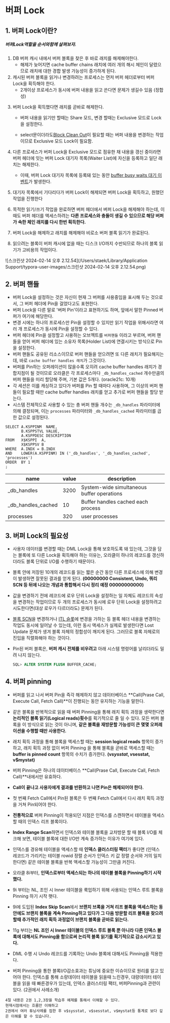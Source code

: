 # 버퍼 Lock





## 1. 버퍼 Lock이란?



##### 버퍼Lock역할을 순서와함께 살펴보자.

1) DB 버퍼 캐시 내에서 버퍼 블록을 찾은 후 바로 래치를 해제해야한다.
   - 해제가 늦어지면 cache buffer chains 래치에 여러 개의 해시 체인이 달렸으므로 래치에 대한 경합 발생 가능성이 증가하게 된다.
2) 캐시된 버퍼 블록을 읽거나 변경하려는 프로세스는 먼저 버퍼 헤더로부터 버퍼 Lock을 획득해야 한다.
   - 2개이상 프로세스가 동시에 버퍼 내용을 읽고 쓴다면 문제가 생길수 있음 (정합성)

3. 버퍼 Lock을 획득했다면 래치를 곧바로 해제한다.

   - 버퍼 내용을 읽기만 할때는 Share 모드, 변경 할때는 Exclusive 모드로 Lock을 설정한다.

   - select문이더라도[Block Clean Out](./08-Block-CleanOut.md)이 필요할 때는 버퍼 내용을 변경하는 작업이므로 Exclusive 모드 Lock이 필요함.

4. 다른 프로세스가 버퍼 Lock을 Exclusive 모드로 점유한 채 내용을 갱신 중이라면 버퍼 헤더에 잇는 버퍼 Lock 대기자 목록(Waiter List)에 자신을 등록하고 일단 래치는 해제한다. 
   - 이때, 버퍼 Lock 대기자 목록에 등록돼 있는 동안 [buffer busy waits 대기 이벤트](./대기이벤트.md)가 발생한다.

5. 대기자 목록에서 기다리다가 버퍼 Lock이 해제되면 버퍼 Lock을 획득하고, 원했던 작업을 진행한다
6. 목적한 읽기/쓰기 작업을 완료하면 버퍼 헤더에서 버퍼 Lock을 해제해야 하는데, 이 때도 버퍼 헤더를 액세스하려는 **다른 프로세스와 충돌이 생길 수 있으므로 해당 버퍼가 속한 체인 래치를 다시 한번 획득한다.**
7. 버퍼 Lock을 해제하고 래치를 해제해야 비로소 버퍼 블록 읽기가 완료된다.
8. 읽으려는 블록이 버퍼 캐시에 없을 때는 디스크 I/O까지 수반되므로 하나의 블록 읽기가 고비용의 작업이다.



![스크린샷 2024-02-14 오후 2.12.54](/Users/staek/Library/Application Support/typora-user-images/스크린샷 2024-02-14 오후 2.12.54.png)



## 2. 버퍼 핸들

- 버퍼 Lock을 설정하는 것은 자신이 현재 그 버퍼를 사용중임을 표시해 두는 것으로서, 그 버퍼 헤더에 Pin을 걸었다고도 표현한다.
- 버퍼 Lock을 다른 말로 '버퍼 Pin'이라고 표현하기도 하며, 앞에서 말한 Pinned 버퍼가 여기에 해당한다.
- 변경 시에는 하나의 프로세스만 Pin을 설정할 수 있지만 읽기 작업을 위해서라면 여러 개 프로세스가 동시에 Pin을 설정할 수 있다.
- 버퍼 헤더에 Pin을 설정할고 사용하는 오브젝트를 `버퍼핸들` 이라고 부르며, 버퍼 핸들을 얻어 버퍼 헤더에 있는 소유자 목록(Holder List)에 연결시키는 방식으로 Pin을 설정한다.
- 버퍼 핸들도 공유된 리소스이므로 버퍼 핸들을 얻으려면 또 다른 래치가 필요해지는데, 바로 `cache buffer handles 래치`가 그것이다.
- 버퍼를 Pin하는 오퍼레이션이 많을수록 오히려 cache buffer handles 래치가 경합지점이 될 것이므로 오라클은 각 프로세스마다 `_db_handles_cached` 개수만큼의 버퍼 핸들을 미리 할당해 주며, 기본 값은 5개다. (oracle21c: 10개)
- 각 세션은 이를 캐싱하고 있다가 버퍼를 Pin 할 때마다 사용하며, 그 이상의 버퍼 핸들이 필요할 때만 cache buffer handles 래치를 얻고 추가로 버퍼 핸들을 할당 받는다.
- 시스템 전체적으로 사용할 수 있는 총 버퍼 핸들 개수는 `_db_handles` 파라미터에 의해 결정되며, 이는 `processes` 파라미터와 `_db_handles_cached` 파라미터를 곱한 값으로 설정된다.



~~~
SELECT A.KSPPINM  NAME,
       B.KSPPSTVL VALUE,
       A.KSPPDESC DESCRIPTION
FROM   X$KSPPI  A,
       X$KSPPSV B
WHERE  A.INDX = B.INDX
AND    LOWER(A.KSPPINM) IN ('_db_handles', '_db_handles_cached', 'processes')
ORDER  BY 1
;

~~~

| name               | value | description                                |
| ------------------ | ----- | ------------------------------------------ |
| _db_handles        | 3200  | System-wide simultaneous buffer operations |
| _db_handles_cached | 10    | Buffer handles cached each process         |
| processes          | 320   | user processes                             |







## 3. 버퍼 Lock의 필요성

- 사용자 데이터를 변경할 때는 DML Lock을 통해 보호하도록 돼 있는데, 그것을 담는 블록에 또 다른 Lock을 획득해야 하는 이유는, 오라클이 하나의 레코드를 갱신하더라도 블록 단위로 I/O를 수행하기 때문이다.

- 블록 안에 저장된 10개의 레코드를 읽는 짧은 순간 동안 다른 프로세스에 의해 변경이 발생하면 잘못된 결과를 얻게 된다.
  **(00000000 Consistent, Undo, 쿼리SCN 등 뒤에 나오는 개념과 통합해서 다시 정리 예정 00000000000)**

- 값을 변경하기 전에 레코드에 로우 단위 Lock을 설정하는 일 자체도 레코드의 속성을 변경하는 작업이므로 두 개의 프로세스가 동시에 로우 단위 Lock을 설정하려고 시도한다면(대상 로우가 다르더라도) 문제가 된다.

- [블록 SCN](나중에)을 변경하거나 [ITL 슬롯](나중에)에 변경을 가하는 등 블록 헤더 내용을 변경하는 작업도 동시에 일어날 수 있는데, 이런 동시 액세스가 실제로 발생한다면 Lost Update 문제가 생겨 블록 자체의 정합성이 깨지게 된다. 그러므로 블록 자체로의 진입을 직렬화해야 하는 것이다.

- Pin된 버퍼 블록은, **버퍼 캐시 전체를 비우려고** 아래 시스템 명령어를 날리더라도 밀려 나지 않는다.
  ~~~sql
  SQL> ALTER SYSTEM FLUSH BUFFER_CACHE;
  ~~~

  



## 4. 버퍼 pinning

- 버퍼를 읽고 나서 버퍼 Pin을 즉각 해제하지 않고 데이터베이스 **Call(Prase Call, Execute Call, Fetch Call)**이 진행되는 동안 유지하는 기능을 말한다.
- 같은 블록을 반복적으로 읽을 때 버퍼 Pinning을 통해 래치 획득 과정을 생략한다면 **논리적인 블록 읽기(Logical reads)횟수**를 획기적으로 줄 일 수 있다. 모든 버퍼 블록을 이 방식으로 읽는 것이 아니며, **같은 블록을 재방문할 가능성이 큰 몇몇 오퍼레이션을 수행할 때만 사용한다.**
- 래치 획득 과정을 통해 블록을 액세스할 때는 **session logical reads** 항목이 증가하고, 래치 획득 과정 없이 버퍼 Pinning 을 통해 블록을 곧바로 액세스할 때는 **buffer is pinned count** 항목의 수치가 증가한다. **(v$sysstat, v$sesstat, v$mystat)**
- 버퍼 Pinning은 하나의 데이터베이스 **Call(Prase Call, Execute Call, Fetch Call)**내에서만 유효하다.
- **Call이 끝나고 사용자에게 결과를 반환하고 나면 Pin은 해제되어야 한다.**
- 첫 번째 Fetch Call에서 Pin된 블록은 두 번째 Fetch Call에서 다시 래치 획득 과정을 거쳐 Pin되어야 한다.

- **전통적으로** 버퍼 Pinning이 적용되던 지점은 인덱스를 스캔하면서 테이블을 액세스할 때의 인덱스 리프 블록이다.
- **Index Range Scan**하면서 인덱스와 테이블 블록을 교차방문 할 때 블록 I/O를 체크해 보면, 테이블 블록에 대한 I/O만 계속 증가하는 이유가 여기에 있다.
- 인덱스를 경유해 테이블을 액세스할 때 **인덱스 클러스터링 팩터**가 좋다면 (인덱스 레코드가 가리키는 테이블 rowid 정렬 순서가 인덱스 키 값 정렬 순서와 거의 일치한다면) 같은 테이블 블록을 반복 액세스할 가능성이 그만큼 커진다.

- 오라클 8i부터, **인덱스로부터 액세스되는 하나의 테이블 블록을 Pinning하기 시작했다.**

- 9i 부터는 NL, 조인 시 Inner 테이블을 룩업하기 위해 사용되는 인덱스 루트 블록을 Pinning 하기 시작 햇다.
- 9i에 도입된 **Index Skip Scan**에서 **브랜치 브록을 거쳐 리프 블록을 액세스하는 동안에도 브랜치 블록을 계속 Pinning하고 있다가 그 다음 방문할 리프 블록을 찾으려 할때 추가적인 래치 획득 과정없이 브랜치 블록을 곧바로 읽는다.**

- 11g 부터는 **NL 조인 시 Inner 테이블의 인덱스 루트 블록 뿐 아니라 다른 인덱스 블록에 대해서도 Pinning을 함으로써 논리적 블록 읽기를 획기적으로 감소시키고 있다.**
- DML 수행 시 Undo 레코드를 기록하는 Undo 블록에 대해서도 Pinning을 적용한다.

- 버퍼 Pinning을 통한 블록I/O감소효과는 튜닝에 중요한 이슈이므로 원리를 알고 있어야 한다.
  인덱스를 통해 소량데이터 테이블을 읽을때 느린경우, 대량데이터 테이블을 읽을 때 빠른경우가 있는데, 인덱스 클러스터링 팩터, 버퍼Pinning과 관련이 있다. (2권에서 사례소개)



~~~
4절 내용은 2권 1,2,3장을 학습후 예제를 통해서 이해할 수 있다.
현재시점에서는 흐름만 이해하고
2권에서 여러 튜닝사례를 접한 후 v$sysstat, v$sesstat, v$mystat등 통계로 보다 깊은 이해를 할 수 있습니다.
~~~





